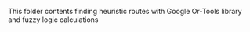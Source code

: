 This folder contents finding heuristic routes with Google Or-Tools library and fuzzy logic calculations
